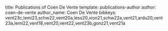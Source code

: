 title: Publications of Coen De Vente
template: publications-author
author: coen-de-vente
author_name: Coen De Vente
bibkeys: vent23c,lemi23,schw22,vent20a,less20,xion21,schw22a,vent21,ardu20,vent23a,lemi22,vent18,vent20,vent22,vent23b,gonz21,vent21a